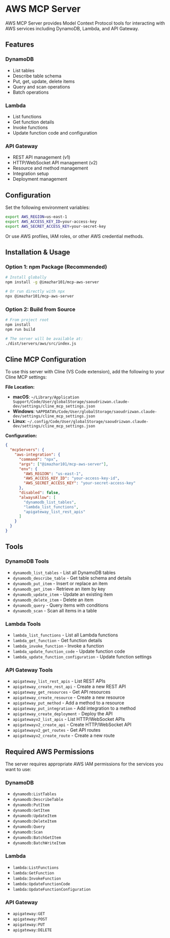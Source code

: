 # AWS MCP Server

AWS MCP Server provides Model Context Protocol tools for interacting with AWS services including DynamoDB, Lambda, and API Gateway.

## Features

### DynamoDB

- List tables
- Describe table schema
- Put, get, update, delete items
- Query and scan operations
- Batch operations

### Lambda

- List functions
- Get function details
- Invoke functions
- Update function code and configuration

### API Gateway

- REST API management (v1)
- HTTP/WebSocket API management (v2)
- Resource and method management
- Integration setup
- Deployment management

## Configuration

Set the following environment variables:

```bash
export AWS_REGION=us-east-1
export AWS_ACCESS_KEY_ID=your-access-key
export AWS_SECRET_ACCESS_KEY=your-secret-key
```

Or use AWS profiles, IAM roles, or other AWS credential methods.

## Installation & Usage

### Option 1: npm Package (Recommended)

```bash
# Install globally
npm install -g @imazhar101/mcp-aws-server

# Or run directly with npx
npx @imazhar101/mcp-aws-server
```

### Option 2: Build from Source

```bash
# From project root
npm install
npm run build

# The server will be available at:
./dist/servers/aws/src/index.js
```

## Cline MCP Configuration

To use this server with Cline (VS Code extension), add the following to your Cline MCP settings:

**File Location:**

- **macOS**: `~/Library/Application Support/Code/User/globalStorage/saoudrizwan.claude-dev/settings/cline_mcp_settings.json`
- **Windows**: `%APPDATA%/Code/User/globalStorage/saoudrizwan.claude-dev/settings/cline_mcp_settings.json`
- **Linux**: `~/.config/Code/User/globalStorage/saoudrizwan.claude-dev/settings/cline_mcp_settings.json`

**Configuration:**

```json
{
  "mcpServers": {
    "aws-integration": {
      "command": "npx",
      "args": ["@imazhar101/mcp-aws-server"],
      "env": {
        "AWS_REGION": "us-east-1",
        "AWS_ACCESS_KEY_ID": "your-access-key-id",
        "AWS_SECRET_ACCESS_KEY": "your-secret-access-key"
      },
      "disabled": false,
      "alwaysAllow": [
        "dynamodb_list_tables",
        "lambda_list_functions",
        "apigateway_list_rest_apis"
      ]
    }
  }
}
```

## Tools

### DynamoDB Tools

- `dynamodb_list_tables` - List all DynamoDB tables
- `dynamodb_describe_table` - Get table schema and details
- `dynamodb_put_item` - Insert or replace an item
- `dynamodb_get_item` - Retrieve an item by key
- `dynamodb_update_item` - Update an existing item
- `dynamodb_delete_item` - Delete an item
- `dynamodb_query` - Query items with conditions
- `dynamodb_scan` - Scan all items in a table

### Lambda Tools

- `lambda_list_functions` - List all Lambda functions
- `lambda_get_function` - Get function details
- `lambda_invoke_function` - Invoke a function
- `lambda_update_function_code` - Update function code
- `lambda_update_function_configuration` - Update function settings

### API Gateway Tools

- `apigateway_list_rest_apis` - List REST APIs
- `apigateway_create_rest_api` - Create a new REST API
- `apigateway_get_resources` - Get API resources
- `apigateway_create_resource` - Create a new resource
- `apigateway_put_method` - Add a method to a resource
- `apigateway_put_integration` - Add integration to a method
- `apigateway_create_deployment` - Deploy the API
- `apigatewayv2_list_apis` - List HTTP/WebSocket APIs
- `apigatewayv2_create_api` - Create HTTP/WebSocket API
- `apigatewayv2_get_routes` - Get API routes
- `apigatewayv2_create_route` - Create a new route

## Required AWS Permissions

The server requires appropriate AWS IAM permissions for the services you want to use:

### DynamoDB

- `dynamodb:ListTables`
- `dynamodb:DescribeTable`
- `dynamodb:PutItem`
- `dynamodb:GetItem`
- `dynamodb:UpdateItem`
- `dynamodb:DeleteItem`
- `dynamodb:Query`
- `dynamodb:Scan`
- `dynamodb:BatchGetItem`
- `dynamodb:BatchWriteItem`

### Lambda

- `lambda:ListFunctions`
- `lambda:GetFunction`
- `lambda:InvokeFunction`
- `lambda:UpdateFunctionCode`
- `lambda:UpdateFunctionConfiguration`

### API Gateway

- `apigateway:GET`
- `apigateway:POST`
- `apigateway:PUT`
- `apigateway:DELETE`
